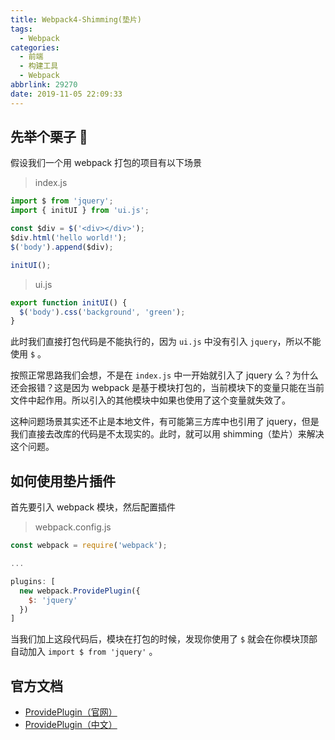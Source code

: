 ```yaml
---
title: Webpack4-Shimming(垫片)
tags:
  - Webpack
categories:
  - 前端
  - 构建工具
  - Webpack
abbrlink: 29270
date: 2019-11-05 22:09:33
---
```


## 先举个栗子 🌰

假设我们一个用 webpack 打包的项目有以下场景

<!-- more -->

> index.js

```js
import $ from 'jquery';
import { initUI } from 'ui.js';

const $div = $('<div></div>');
$div.html('hello world!');
$('body').append($div);

initUI();
```

> ui.js

```js
export function initUI() {
  $('body').css('background', 'green');
}
```

此时我们直接打包代码是不能执行的，因为 `ui.js` 中没有引入 `jquery`，所以不能使用 `$` 。

按照正常思路我们会想，不是在 `index.js` 中一开始就引入了 jquery 么？为什么还会报错？这是因为 webpack 是基于模块打包的，当前模块下的变量只能在当前文件中起作用。所以引入的其他模块中如果也使用了这个变量就失效了。

这种问题场景其实还不止是本地文件，有可能第三方库中也引用了 jquery，但是我们直接去改库的代码是不太现实的。此时，就可以用 shimming（垫片）来解决这个问题。

## 如何使用垫片插件

首先要引入 webpack 模块，然后配置插件

> webpack.config.js

```js
const webpack = require('webpack');

...

plugins: [
  new webpack.ProvidePlugin({
    $: 'jquery'
  })
]
```

当我们加上这段代码后，模块在打包的时候，发现你使用了 `$` 就会在你模块顶部自动加入 `import $ from 'jquery'` 。

## 官方文档

- [ProvidePlugin（官网）](https://webpack.js.org/plugins/provide-plugin/)
- [ProvidePlugin（中文）](https://webpack.docschina.org/plugins/provide-plugin/)
